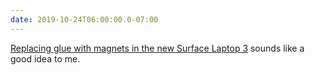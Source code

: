 ```yaml
---
date: 2019-10-24T06:00:00.0-07:00
---
```


[Replacing glue with magnets in the new Surface Laptop 3](https://www.theverge.com/2019/10/23/20929530/microsoft-surface-laptop-3-easy-open-up-repair-fix-ifixit-teardown) sounds like a good idea to me. 
